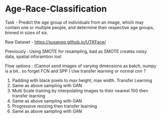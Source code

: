 # Age-Race-Classification
Task - Predict the age group of individuals from an image, which may contain one or multiple people, and determine their respective age groups, binned in sizes of six.

Raw Dataset - https://susanqq.github.io/UTKFace/

Previously : Using SMOTE for resampling, bad as SMOTE creates noisy data, spatial inforamtion lost

Flow options : (Cannot send images of varying dimensions as batch, numpy is a bit.. so forget FCN and SPP ) Use transfer learning or normal cnn ?
  1. Padding with black pixels to max height, max width. Transfer Learning
  2. Same as above sampling with GAN
  3. Multi Scale training by interpolating images to their nearest 100 then transfer learning
  4. Same as above sampling with GAN
  5. Progressive resizing then transfer learning
  6. Same as above sampling with GAN
